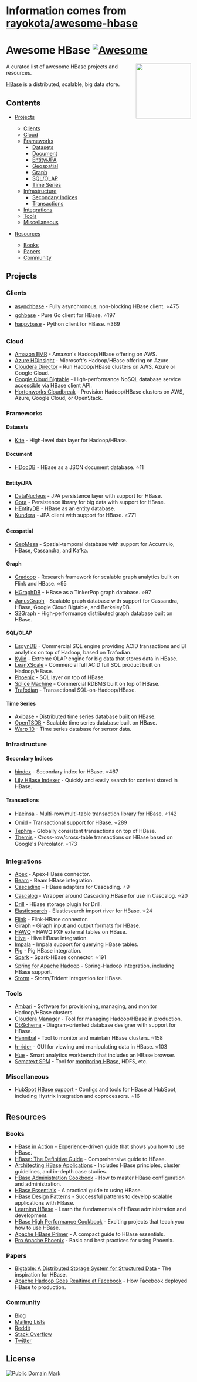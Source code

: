 # Information comes from [rayokota/awesome-hbase](https://github.com/rayokota/awesome-hbase)
# Awesome HBase [![Awesome](https://cdn.rawgit.com/sindresorhus/awesome/d7305f38d29fed78fa85652e3a63e154dd8e8829/media/badge.svg)](https://github.com/sindresorhus/awesome)

[<img src="https://cdn.rawgit.com/rayokota/awesome-hbase/c197f415/hbase_logo_with_orca-2.png" align="right" width="150">](http://hbase.apache.org/)

A curated list of awesome HBase projects and resources.

[HBase](http://hbase.apache.org) is a distributed, scalable, big data store.

## Contents

- [Projects](#projects)
    - [Clients](#clients)
    - [Cloud](#cloud)
    - [Frameworks](#frameworks)
        - [Datasets](#datasets)
        - [Document](#document)
        - [Entity/JPA](#entityjpa)
        - [Geospatial](#geospatial)
        - [Graph](#graph)
        - [SQL/OLAP](#sqlolap)
        - [Time Series](#time-series)
    - [Infrastructure](#infrastructure)
        - [Secondary Indices](#secondary-indices)
        - [Transactions](#transactions)
    - [Integrations](#integrations)
    - [Tools](#tools)
    - [Miscellaneous](#miscellaneous)

- [Resources](#resources)
    - [Books](#books)
    - [Papers](#papers)
    - [Community](#community)

    
## Projects

### Clients

* [asynchbase](https://github.com/OpenTSDB/asynchbase) - Fully asynchronous, non-blocking HBase client. :star:475
* [gohbase](https://github.com/tsuna/gohbase) - Pure Go client for HBase. :star:197
* [happybase](https://github.com/wbolster/happybase) - Python client for HBase. :star:369


### Cloud

* [Amazon EMR](https://aws.amazon.com/emr/) - Amazon's Hadoop/HBase offering on AWS.
* [Azure HDInsight](https://azure.microsoft.com/en-us/services/hdinsight/) - Microsoft's Hadoop/HBase offering on Azure.
* [Cloudera Director](https://www.cloudera.com/products/product-components/cloudera-director.html) - Run Hadoop/HBase clusters on AWS, Azure or Google Cloud.
* [Google Cloud Bigtable](https://cloud.google.com/bigtable/) - High-performance NoSQL database service accessible via HBase client API.
* [Hortonworks Cloudbreak](https://hortonworks.com/open-source/cloudbreak/) - Provision Hadoop/HBase clusters on AWS, Azure, Google Cloud, or OpenStack.

### Frameworks

#### Datasets

* [Kite](http://kitesdk.org) - High-level data layer for Hadoop/HBase.

#### Document

* [HDocDB](https://github.com/rayokota/hdocdb) - HBase as a JSON document database. :star:11

#### Entity/JPA

* [DataNucleus](http://www.datanucleus.org) - JPA persistence layer with support for HBase.
* [Gora](http://gora.apache.org) - Persistence library for big data with support for HBase.
* [HEntityDB](https://github.com/rayokota/hentitydb) - HBase as an entity database.
* [Kundera](https://github.com/impetus-opensource/Kundera) - JPA client with support for HBase. :star:771

#### Geospatial

* [GeoMesa](http://www.geomesa.org/) - Spatial-temporal database with support for Accumulo, HBase, Cassandra, and Kafka.

#### Graph
* [Gradoop](https://github.com/dbs-leipzig/gradoop) - Research framework for scalable graph analytics built on Flink and HBase. :star:95
* [HGraphDB](https://github.com/rayokota/hgraphdb) - HBase as a TinkerPop graph database. :star:97
* [JanusGraph](http://janusgraph.org/) - Scalable graph database with support for Cassandra, HBase, Google Cloud Bigtable, and BerkeleyDB.
* [S2Graph](http://s2graph.incubator.apache.org) - High-performance distributed graph database built on HBase.

#### SQL/OLAP

* [EsgynDB](https://esgyn.com/) - Commercial SQL engine providing ACID transactions and BI analytics on top of Hadoop, based on Trafodian.
* [Kylin](http://kylin.apache.org) - Extreme OLAP engine for big data that stores data in HBase.
* [LeanXScale](http://www.leanxcale.com) - Commercial full ACID full SQL product built on Hadoop/HBase.
* [Phoenix](https://phoenix.apache.org) - SQL layer on top of HBase.
* [Splice Machine](https://www.splicemachine.com) - Commercial RDBMS built on top of HBase.
* [Trafodian](http://trafodion.apache.org) - Transactional SQL-on-Hadoop/HBase.

#### Time Series

* [Axibase](http://axibase.com/products/axibase-time-series-database/) - Distributed time series database built on HBase.
* [OpenTSDB](http://opentsdb.net) - Scalable time series database built on HBase.
* [Warp 10](http://www.warp10.io) - Time series database for sensor data.

### Infrastructure

#### Secondary Indices

* [hindex](https://github.com/Huawei-Hadoop/hindex) - Secondary index for HBase. :star:467
* [Lily HBase Indexer](http://ngdata.github.io/hbase-indexer/) - Quickly and easily search for content stored in HBase.

#### Transactions

* [Haeinsa](https://github.com/VCNC/haeinsa) - Multi-row/multi-table transaction library for HBase. :star:142
* [Omid](https://github.com/yahoo/omid) - Transactional support for HBase. :star:289
* [Tephra](http://tephra.incubator.apache.org) - Globally consistent transactions on top of HBase.
* [Themis](https://github.com/XiaoMi/themis) - Cross-row/cross-table transactions on HBase based on Google's Percolator. :star:173

### Integrations

* [Apex](https://github.com/apache/apex-malhar/tree/master/contrib/src/main/java/com/datatorrent/contrib/hbase) - Apex-HBase connector.
* [Beam](https://github.com/apache/beam/tree/master/sdks/java/io/hbase) - Beam HBase integration.
* [Cascading](https://github.com/Cascading/cascading.hbase) - HBase adapters for Cascading. :star:9
* [Cascalog](https://github.com/sorenmacbeth/hbase-cascalog) - Wrapper around Cascading.HBase for use in Cascalog. :star:20
* [Drill](https://drill.apache.org/docs/querying-hbase/) - HBase storage plugin for Drill.
* [Elasticsearch](https://github.com/mallocator/Elasticsearch-HBase-River) - Elasticsearch import river for HBase. :star:24
* [Flink](https://github.com/apache/flink/tree/master/flink-connectors/flink-hbase) - Flink-HBase connector.
* [Giraph](https://github.com/apache/giraph/tree/trunk/giraph-hbase) - Giraph input and output formats for HBase.
* [HAWQ](http://pivotalhd-210.docs.pivotal.io/tutorial/getting-started/hawq/pxf-hbase-external-tables.html) - HAWQ PXF external tables on HBase.
* [Hive](https://cwiki.apache.org/confluence/display/Hive/HBaseIntegration) - Hive HBase integration.
* [Impala](https://www.cloudera.com/documentation/enterprise/latest/topics/impala_hbase.html) - Impala support for querying HBase tables.
* [Pig](https://github.com/apache/pig/tree/trunk/src/org/apache/pig/backend/hadoop/hbase) - Pig HBase integration.
* [Spark](https://github.com/hortonworks-spark/shc) - Spark-HBase connector. :star:191
* [Spring for Apache Hadoop](https://projects.spring.io/spring-hadoop/) - Spring-Hadoop integration, including HBase support.
* [Storm](https://github.com/apache/storm/tree/master/external/storm-hbase) - Storm/Trident integration for HBase.

### Tools

* [Ambari](https://ambari.apache.org) - Software for provisioning, managing, and monitor Hadoop/HBase clusters.
* [Cloudera Manager](https://www.cloudera.com/products/product-components/cloudera-manager.html) - Tool for managing Hadoop/HBase in production.
* [DbSchema](http://www.dbschema.com/index.html) - Diagram-oriented database designer with support for HBase.
* [Hannibal](https://github.com/sentric/hannibal) - Tool to monitor and maintain HBase clusters. :star:158
* [h-rider](https://github.com/NiceSystems/hrider) - GUI for viewing and manipulating data in HBase. :star:103
* [Hue](http://gethue.com) - Smart analytics workbench that includes an HBase browser.
* [Sematext SPM](http://sematext.com/spm) - Tool for [monitoring HBase](http://sematext.com/spm/integrations/hbase-monitoring), HDFS, etc.

### Miscellaneous

* [HubSpot HBase support](https://github.com/HubSpot/hbase-support) - Configs and tools for HBase at HubSpot, including Hystrix integration and coprocessors. :star:16

## Resources

### Books

* [HBase in Action](https://www.manning.com/books/hbase-in-action) - Experience-driven guide that shows you how to use HBase.
* [HBase: The Definitive Guide](http://shop.oreilly.com/product/0636920014348.do) - Comprehensive guide to HBase.
* [Architecting HBase Applications](http://shop.oreilly.com/product/0636920035688.do) - Includes HBase principles, cluster guidelines, and in-depth case studies.
* [HBase Administration Cookbook](https://www.packtpub.com/big-data-and-business-intelligence/hbase-administration-cookbook) - How to master HBase configuration and administration.
* [HBase Essentials](https://www.packtpub.com/big-data-and-business-intelligence/hbase-essentials) - A practical guide to using HBase.
* [HBase Design Patterns](https://www.packtpub.com/big-data-and-business-intelligence/hbase-design-patterns) - Successful patterns to develop scalable applications with HBase.
* [Learning HBase](https://www.packtpub.com/big-data-and-business-intelligence/learning-hbase) - Learn the fundamentals of HBase administration and development.
* [HBase High Performance Cookbook](https://www.packtpub.com/big-data-and-business-intelligence/hbase-high-performance-cookbook) - Exciting projects that teach you how to use HBase.
* [Apache HBase Primer](http://www.apress.com/us/book/9781484224236) - A compact guide to HBase essentials.
* [Pro Apache Phoenix](http://www.apress.com/us/book/9781484223697) - Basic and best practices for using Phoenix.

### Papers

* [Bigtable: A Distributed Storage System for Structured Data](https://static.googleusercontent.com/media/research.google.com/en//archive/bigtable-osdi06.pdf) - The inspiration for HBase.
* [Apache Hadoop Goes Realtime at Facebook](https://pdfs.semanticscholar.org/865a/215390cd49af9e4941e03107120e631dcaa0.pdf) - How Facebook deployed HBase to production.

### Community

* [Blog](https://blogs.apache.org/hbase/)
* [Mailing Lists](http://hbase.apache.org/mail-lists.html)
* [Reddit](https://www.reddit.com/r/hbase/)
* [Stack Overflow](https://stackoverflow.com/questions/tagged/hbase)
* [Twitter](https://twitter.com/HBase)

## License

<p xmlns:dct="http://purl.org/dc/terms/">
<a rel="license" href="http://creativecommons.org/publicdomain/mark/1.0/">
<img src="https://mirrors.creativecommons.org/presskit/buttons/88x31/svg/publicdomain.svg"
     style="border-style: none;" alt="Public Domain Mark" />
</a>

